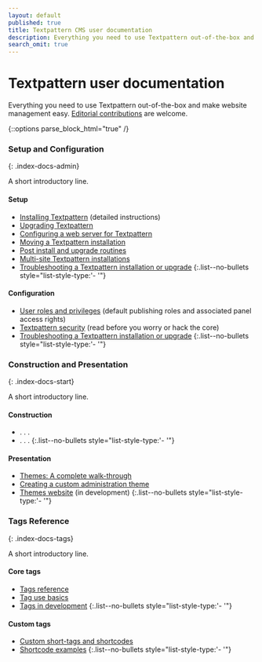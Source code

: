 ```yaml
---
layout: default
published: true
title: Textpattern CMS user documentation
description: Everything you need to use Textpattern out-of-the-box and make website management easy.
search_omit: true
---
```


# Textpattern user documentation

Everything you need to use Textpattern out-of-the-box and make website management easy. [Editorial contributions](https://github.com/textpattern/textpattern.github.io/blob/master/README.md) are welcome.

{::options parse_block_html="true" /}

<div class="layout-container index-docs">
<section class="layout-3col">

### Setup and Configuration
{: .index-docs-admin}

A short introductory line.

<section>

#### Setup

* [Installing Textpattern](/installation/) (detailed instructions)
* [Upgrading Textpattern](/installation/upgrading-textpattern)
* [Configuring a web server for Textpattern](/installation/configuring-a-web-server-for-textpattern)
* [Moving a Textpattern installation](/installation/moving-textpattern)
* [Post install and upgrade routines](/installation/post-install-and-upgrade-routines)
* [Multi-site Textpattern installations](/installation/multi-site-textpattern)
* [Troubleshooting a Textpattern installation or upgrade](/installation/troubleshooting-textpattern)
{:.list--no-bullets style="list-style-type:'- '"}

</section>
<section>

#### Configuration

* [User roles and privileges](/administration/user-roles-and-privileges) (default publishing roles and associated panel access rights)
* [Textpattern security](/administration/security) (read before you worry or hack the core)
* [Troubleshooting a Textpattern installation or upgrade](/installation/troubleshooting-textpattern)
{:.list--no-bullets style="list-style-type:'- '"}

</section>
</section>

<section class="layout-3col">

### Construction and Presentation
{: .index-docs-start}

A short introductory line.

<section>

#### Construction

* . . .
* . . .
{:.list--no-bullets style="list-style-type:'- '"}

</section>
<section>

#### Presentation

* [Themes: A complete walk-through](/themes/themes-a-complete-walk-through)
* [Creating a custom administration theme](/themes/creating-a-custom-administration-theme)
* [Themes website](https://github.com/textpattern/textpattern-themes-website) (in development)
{:.list--no-bullets style="list-style-type:'- '"}

</section>
</section>

<section class="layout-3col">

### Tags Reference
{: .index-docs-tags}

A short introductory line.

<section>

#### Core tags

* [Tags reference](/tags/)
* [Tag use basics](/tags/tag-basics/)
* [Tags in development](/tags/tags-in-development)
{:.list--no-bullets style="list-style-type:'- '"}

</section>
<section>

#### Custom tags

* [Custom short-tags and shortcodes](/tags/shortcodes/custom-short-tags-and-shortcodes)
* [Shortcode examples](/tags/shortcodes/)
{:.list--no-bullets style="list-style-type:'- '"}

</section>
</section>
</div>
